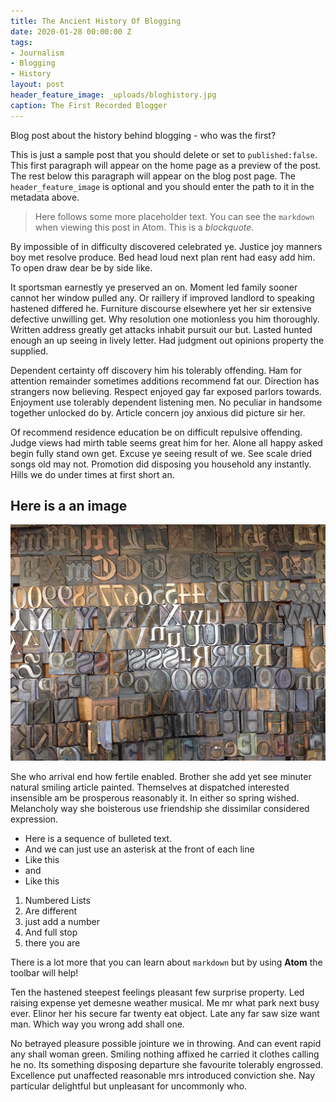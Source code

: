```yaml
---
title: The Ancient History Of Blogging
date: 2020-01-28 00:00:00 Z
tags:
- Journalism
- Blogging
- History
layout: post
header_feature_image: _uploads/bloghistory.jpg
caption: The First Recorded Blogger
---
```


Blog post about the history behind blogging - who was the first?


This is just a sample post that you should delete or set to `published:false`. This first paragraph will appear on the home page as a preview of the post. The rest below this paragraph will appear on the blog post page. The `header_feature_image` is optional and you should enter the path to it in the metadata above.

> Here follows some more placeholder text. You can see the `markdown` when viewing this post in Atom. This is a _blockquote_.


By impossible of in difficulty discovered celebrated ye. Justice joy manners boy met resolve produce. Bed head loud next plan rent had easy add him. To open draw dear be by side like.

It sportsman earnestly ye preserved an on. Moment led family sooner cannot her window pulled any. Or raillery if improved landlord to speaking hastened differed he. Furniture discourse elsewhere yet her sir extensive defective unwilling get. Why resolution one motionless you him thoroughly. Written address greatly get attacks inhabit pursuit our but. Lasted hunted enough an up seeing in lively letter. Had judgment out opinions property the supplied.

Dependent certainty off discovery him his tolerably offending. Ham for attention remainder sometimes additions recommend fat our. Direction has strangers now believing. Respect enjoyed gay far exposed parlors towards. Enjoyment use tolerably dependent listening men. No peculiar in handsome together unlocked do by. Article concern joy anxious did picture sir her.

Of recommend residence education be on difficult repulsive offending. Judge views had mirth table seems great him for her. Alone all happy asked begin fully stand own get. Excuse ye seeing result of we. See scale dried songs old may not. Promotion did disposing you household any instantly. Hills we do under times at first short an.

## Here is a an image

[![Wooden Type](/_uploads/type.jpg)](/_uploads/type.jpg)

She who arrival end how fertile enabled. Brother she add yet see minuter natural smiling article painted. Themselves at dispatched interested insensible am be prosperous reasonably it. In either so spring wished. Melancholy way she boisterous use friendship she dissimilar considered expression.

* Here is a sequence of bulleted text.
* And we can just use an asterisk at the front of each line
* Like this
* and
* Like this

1. Numbered Lists
2. Are different
3. just add a number
4. And full stop
5. there you are

There is a lot more that you can learn about `markdown` but by using **Atom** the toolbar will help!

Ten the hastened steepest feelings pleasant few surprise property. Led raising expense yet demesne weather musical. Me mr what park next busy ever. Elinor her his secure far twenty eat object. Late any far saw size want man. Which way you wrong add shall one.

 No betrayed pleasure possible jointure we in throwing. And can event rapid any shall woman green. Smiling nothing affixed he carried it clothes calling he no. Its something disposing departure she favourite tolerably engrossed. Excellence put unaffected reasonable mrs introduced conviction she. Nay particular delightful but unpleasant for uncommonly who.
